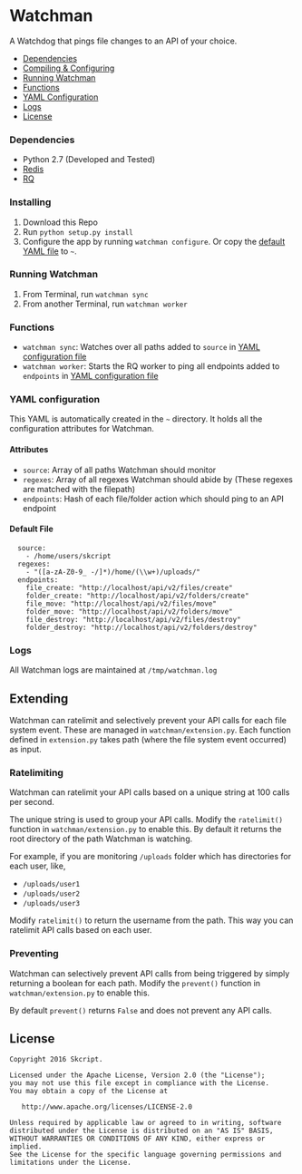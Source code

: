 # Watchman
A Watchdog that pings file changes to an API of your choice.

* [Dependencies](#dependencies)
* [Compiling & Configuring](#compiling--configuring)
* [Running Watchman](#running-watchman)
* [Functions](#functions)
* [YAML Configuration](#yaml-config)
* [Logs](#logs)
* [License](#license)

### Dependencies
* Python 2.7 (Developed and Tested)
* [Redis](http://redis.io/)
* [RQ](http://python-rq.org)

### Installing
1. Download this Repo
2. Run `python setup.py install`
3. Configure the app by running `watchman configure`. Or copy the [default YAML file](#yaml-config) to `~`.

### Running Watchman
1. From Terminal, run `watchman sync`
2. From another Terminal, run `watchman worker`

### Functions
* `watchman sync`: Watches over all paths added to `source` in [YAML configuration file](#yaml-config)
* `watchman worker`: Starts the RQ worker to ping all endpoints added to `endpoints` in [YAML configuration file](#yaml-config)

### YAML configuration
This YAML is automatically created in the `~` directory. It holds all the configuration attributes for Watchman.

#### Attributes
* `source`: Array of all paths Watchman should monitor
* `regexes`: Array of all regexes Watchman should abide by (These regexes are matched with the filepath)
* `endpoints`: Hash of each file/folder action which should ping to an API endpoint

#### Default File
```
  source:
    - /home/users/skcript
  regexes:
    - "([a-zA-Z0-9_ -/]*)/home/(\\w+)/uploads/"
  endpoints:
    file_create: "http://localhost/api/v2/files/create"
    folder_create: "http://localhost/api/v2/folders/create"
    file_move: "http://localhost/api/v2/files/move"
    folder_move: "http://localhost/api/v2/folders/move"
    file_destroy: "http://localhost/api/v2/files/destroy"
    folder_destroy: "http://localhost/api/v2/folders/destroy"
```

### Logs
All Watchman logs are maintained at `/tmp/watchman.log`

## Extending
Watchman can ratelimit and selectively prevent your API calls for each file
system event. These are managed in `watchman/extension.py`. Each function defined
in `extension.py` takes path (where the file system event occurred) as input.

### Ratelimiting
Watchman can ratelimit your API calls based on a unique string at 100 calls
per second.

The unique string is used to group your API calls. Modify the `ratelimit()`
function in `watchman/extension.py` to enable this. By default it returns the
root directory of the path Watchman is watching.

For example, if you are monitoring `/uploads` folder which has directories for
each user, like,
- `/uploads/user1`
- `/uploads/user2`
- `/uploads/user3`

Modify `ratelimit()` to return the username from the path. This way you can
ratelimit API calls based on each user.

### Preventing
Watchman can selectively prevent API calls from being triggered by simply
returning a boolean for each path. Modify the `prevent()` function in
`watchman/extension.py` to enable this.

By default `prevent()` returns `False` and does not prevent any API calls.

License
--------

    Copyright 2016 Skcript.

    Licensed under the Apache License, Version 2.0 (the "License");
    you may not use this file except in compliance with the License.
    You may obtain a copy of the License at

       http://www.apache.org/licenses/LICENSE-2.0

    Unless required by applicable law or agreed to in writing, software
    distributed under the License is distributed on an "AS IS" BASIS,
    WITHOUT WARRANTIES OR CONDITIONS OF ANY KIND, either express or implied.
    See the License for the specific language governing permissions and
    limitations under the License.
